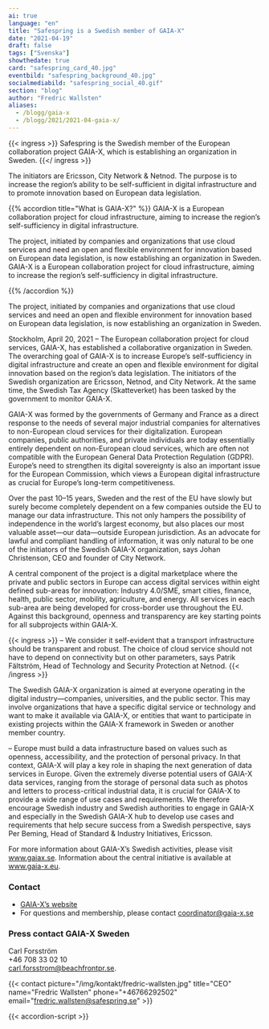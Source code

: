 ```yaml
---
ai: true
language: "en"
title: "Safespring is a Swedish member of GAIA-X"
date: "2021-04-19"
draft: false
tags: ["Svenska"]
showthedate: true
card: "safespring_card_40.jpg"
eventbild: "safespring_background_40.jpg"
socialmediabild: "safespring_social_40.gif"
section: "blog"
author: "Fredric Wallsten"
aliases:
  - /blogg/gaia-x
  - /blogg/2021/2021-04-gaia-x/
---
```

{{< ingress >}}
Safespring is the Swedish member of the European collaboration project GAIA-X, which is establishing an organization in Sweden.
{{</ ingress >}}

The initiators are Ericsson, City Network & Netnod. The purpose is to increase the region’s ability to be self-sufficient in digital infrastructure and to promote innovation based on European data legislation.

{{% accordion title="What is GAIA-X?" %}}
GAIA-X is a European collaboration project for cloud infrastructure, aiming to increase the region’s self-sufficiency in digital infrastructure.

The project, initiated by companies and organizations that use cloud services and need an open and flexible environment for innovation based on European data legislation, is now establishing an organization in Sweden.
GAIA-X is a European collaboration project for cloud infrastructure, aiming to increase the region’s self-sufficiency in digital infrastructure.

{{% /accordion %}}

The project, initiated by companies and organizations that use cloud services and need an open and flexible environment for innovation based on European data legislation, is now establishing an organization in Sweden.

Stockholm, April 20, 2021 – The European collaboration project for cloud services, GAIA-X, has established a collaborative organization in Sweden. The overarching goal of GAIA-X is to increase Europe’s self-sufficiency in digital infrastructure and create an open and flexible environment for digital innovation based on the region’s data legislation. The initiators of the Swedish organization are Ericsson, Netnod, and City Network. At the same time, the Swedish Tax Agency (Skatteverket) has been tasked by the government to monitor GAIA-X.

GAIA-X was formed by the governments of Germany and France as a direct response to the needs of several major industrial companies for alternatives to non-European cloud services for their digitalization. European companies, public authorities, and private individuals are today essentially entirely dependent on non-European cloud services, which are often not compatible with the European General Data Protection Regulation (GDPR). Europe’s need to strengthen its digital sovereignty is also an important issue for the European Commission, which views a European digital infrastructure as crucial for Europe’s long-term competitiveness.

Over the past 10–15 years, Sweden and the rest of the EU have slowly but surely become completely dependent on a few companies outside the EU to manage our data infrastructure. This not only hampers the possibility of independence in the world’s largest economy, but also places our most valuable asset—our data—outside European jurisdiction. As an advocate for lawful and compliant handling of information, it was only natural to be one of the initiators of the Swedish GAIA-X organization, says Johan Christenson, CEO and founder of City Network.

A central component of the project is a digital marketplace where the private and public sectors in Europe can access digital services within eight defined sub-areas for innovation: Industry 4.0/SME, smart cities, finance, health, public sector, mobility, agriculture, and energy. All services in each sub-area are being developed for cross-border use throughout the EU. Against this background, openness and transparency are key starting points for all subprojects within GAIA-X.

{{< ingress >}}
– We consider it self-evident that a transport infrastructure should be transparent and robust. The choice of cloud service should not have to depend on connectivity but on other parameters, says Patrik Fältström, Head of Technology and Security Protection at Netnod.
{{< /ingress >}}

The Swedish GAIA-X organization is aimed at everyone operating in the digital industry—companies, universities, and the public sector. This may involve organizations that have a specific digital service or technology and want to make it available via GAIA-X, or entities that want to participate in existing projects within the GAIA-X framework in Sweden or another member country.

– Europe must build a data infrastructure based on values such as openness, accessibility, and the protection of personal privacy. In that context, GAIA-X will play a key role in shaping the next generation of data services in Europe. Given the extremely diverse potential users of GAIA-X data services, ranging from the storage of personal data such as photos and letters to process-critical industrial data, it is crucial for GAIA-X to provide a wide range of use cases and requirements. We therefore encourage Swedish industry and Swedish authorities to engage in GAIA-X and especially in the Swedish GAIA-X hub to develop use cases and requirements that help secure success from a Swedish perspective, says Per Beming, Head of Standard & Industry Initiatives, Ericsson.

For more information about GAIA-X’s Swedish activities, please visit www.gaiax.se. Information about the central initiative is available at www.gaia-x.eu.

### Contact

- [GAIA-X’s website](www.gaiax.se)
- For questions and membership, please contact coordinator@gaia-x.se

### Press contact GAIA-X Sweden

Carl Forsström<br>
+46 708 33 02 10<br>
carl.forsstrom@beachfrontpr.se.

{{< contact picture="/img/kontakt/fredric-wallsten.jpg" title="CEO" name="Fredric Wallsten" phone="+46766292502" email="fredric.wallsten@safespring.se" >}}

{{< accordion-script >}}